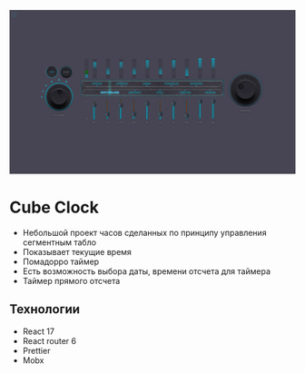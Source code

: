 ![img](https://github.com/WebFilin/MarconiRadio/blob/main/ScreenShots/radio.png)

# Cube Clock

- Небольшой проект часов сделанных по принципу управления сегментным табло
- Показывает текущие время
- Помадорро таймер
- Есть возможность выбора даты, времени отсчета для таймера
- Таймер прямого отсчета

## Технологии

- React 17
- React router 6
- Prettier
- Mobx
